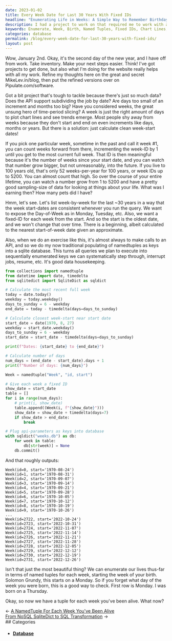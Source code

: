 ```yaml
---
date: 2023-01-02
title: Every Week Date for Last 30 Years With Fixed IDs
headline: "Enumerating Life in Weeks: A Simple Way to Remember Birthdays"
description: I had a project to work on that required me to work with a lot of data. To make sense of the data, I decided to enumerate life in terms of weeks starting from the week of birth. Using named tuples, I was able to calculate clean week-start dates and give each week a fixed ID. This allowed me to list the data in a way that I could easily remember what day of the week a person was born on.
keywords: Enumerate, Week, Birth, Named Tuples, Fixed IDs, Chart Lines, Trends, API-Parameters, Database
categories: database
permalink: /blog/every-week-date-for-last-30-years-with-fixed-ids/
layout: post
---
```



Wow, January 2nd. Okay, it's the second day of the new year, and I have off
from work. Take inventory. Make your next steps easier. Think! I've got
projects to get done, but also what I'm doing for the website really helps with
all my work. Refine my thoughts here on the great and secret MikeLev.in/blog,
then put the refined versions over on Pipulate.com/software.

Got a bit project that's tough to tackle because there's just so much data?
Does the API support subdividing the job by date? Are days too small of an
increment and months too big? Have you considered weeks, the great unsung hero
of time-period slicing? A week is just the right amount of days to plot chart
lines and see trends emerge. Most people shy away from weeks because they don't
start and end on even increments like days, months or years. But there is a
solution: just calculate clean week-start dates!

If you pick one particular week, sometime in the past and call it week #1, you
can count weeks forward from there, incrementing the week-ID by 1 until you get
to the most current full week. That ID is then meaningful because it's the
number of weeks since your start date, and you can watch that number grow
bigger, but not unreasonably, into the future. If you live to 100 years old,
that's only 52 weeks-per-year for 100 years, or week IDs up to 5200. You can
almost count that high. So over the course of your entire lifetime, you can
watch a number grow from 1 to 5200 and have a pretty good sampling-size of data
for looking at things about your life. What was I earning then? How many pets
did I have?

Hmm, let's see. Let's list week-by-week for the last ~30 years in a way that
the week start-dates are consistent whenever you run the query. We want to
expose the Day-of-Week as in Monday, Tuesday, etc. Also, we want a fixed-ID for
each week from the start. And so the start is the oldest date, and we won't
change that over time. There is a beginning, albeit calculated to the nearest
start-of-week date given an approximate.

Also, when we do an exercise like this, it's almost always to make calls to an
API, and so we do my now traditional populating of namedtuples as keys into a
sqlite database. This turns all queries we plan to execute into sequentially
enumerated keys we can systematically step through, interrupt jobs, resume,
etc. It's good data housekeeping.

```python
from collections import namedtuple
from datetime import date, timedelta
from sqlitedict import SqliteDict as sqldict

# Calculate the most recent full week
today = date.today()
weekday = today.weekday()
days_to_sunday = 6 - weekday
end_date = today - timedelta(days=days_to_sunday)

# Calculate closest week-start near start date
start_date = date(1970, 8, 27)
weekday = start_date.weekday()
days_to_sunday = 6 - weekday
start_date = start_date - timedelta(days=days_to_sunday)

print(f"Dates: {start_date} to {end_date}")

# Calculate number of days
num_days = (end_date - start_date).days + 1
print(f"Number of days: {num_days}")

Week = namedtuple("Week", "id, start")

# Give each week a fixed ID
show_date = start_date
table = []
for i in range(num_days):
    # print(i, show_date)
    table.append((Week(i, f"{show_date}")))
    show_date = show_date + timedelta(days=7)
    if show_date > end_date:
        break

# Plug api-parameters as keys into database
with sqldict("weeks.db") as db:
    for week in table:
        db[str(week)] = None
    db.commit()
```

And that roughly outputs:

    Week(id=0, start='1970-08-24')
    Week(id=1, start='1970-08-31')
    Week(id=2, start='1970-09-07')
    Week(id=3, start='1970-09-14')
    Week(id=4, start='1970-09-21')
    Week(id=5, start='1970-09-28')
    Week(id=6, start='1970-10-05')
    Week(id=7, start='1970-10-12')
    Week(id=8, start='1970-10-19')
    Week(id=9, start='1970-10-26')
    ...
    Week(id=2722, start='2022-10-24')
    Week(id=2723, start='2022-10-31')
    Week(id=2724, start='2022-11-07')
    Week(id=2725, start='2022-11-14')
    Week(id=2726, start='2022-11-21')
    Week(id=2727, start='2022-11-28')
    Week(id=2728, start='2022-12-05')
    Week(id=2729, start='2022-12-12')
    Week(id=2730, start='2022-12-19')
    Week(id=2731, start='2022-12-26')

Isn't that just the most beautiful thing? We can enumerate our lives thus-far
in terms of named tuples for each week, starting the week of your birth.
Solomon Grundy, this starts on a Monday. So if you forget what day of the week
you were born, this is a good way to check. First row is Monday. I was born on
a Thursday.

Okay, so now we have a tuple for each week you've been alive. What now?


<div class="post-nav"><div class="post-nav-prev"><span class="arrow">&larr;&nbsp;</span><a href="a-namedtuple-for-each-week-you-ve-been-alive">A NamedTuple For Each Week You've Been Alive</a></div><div class="post-nav-next"><a href="from-nosql-sqlitedict-to-sql-transformation">From NoSQL SqliteDict to SQL Transformation</a><span class="arrow">&nbsp;&rarr;</span></div></div>
## Categories

<ul>
<li><h4><a href='/database/'>Database</a></h4></li></ul>